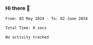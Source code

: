### Hi there 👋

<!--START_SECTION:waka-->

```txt
From: 03 May 2024 - To: 02 June 2024

Total Time: 0 secs

No activity tracked
```

<!--END_SECTION:waka-->

<!--
**jaimesalcedo1/jaimesalcedo1** is a ✨ _special_ ✨ repository because its `README.md` (this file) appears on your GitHub profile.

Here are some ideas to get you started:

- 🔭 I’m currently working on ...
- 🌱 I’m currently learning ...
- 👯 I’m looking to collaborate on ...
- 🤔 I’m looking for help with ...
- 💬 Ask me about ...
- 📫 How to reach me: ...
- 😄 Pronouns: ...
- ⚡ Fun fact: ...
-->
